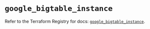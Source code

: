 # `google_bigtable_instance`

Refer to the Terraform Registry for docs: [`google_bigtable_instance`](https://registry.terraform.io/providers/hashicorp/google/6.14.0/docs/resources/bigtable_instance).
